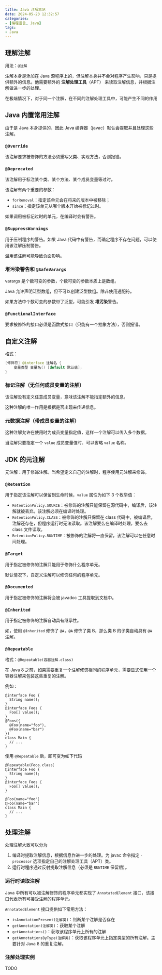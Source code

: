 ```yaml
---
title: Java 注解笔记
date: 2024-05-23 12:32:57
categories:
- [编程语言, Java]
tags:
- Java
---
```

<!-- more -->
## 理解注解

用法：`@注解`

注解本身是添加在 Java 源程序上的，但注解本身并不会对程序产生影响，只是提供额外的信息。他需要额外的 **注解处理工具**（APT） 来读取注解信息，并根据注解做进一步的处理。

在极端情况下，对于同一个注解，在不同的注解处理工具中，可能产生不同的作用

## Java 内置常用注解

由于是 Java 本身提供的，因此 Java 编译器（javac）默认会提取并且处理这些注解。

### `@Override`

该注解要求被修饰的方法必须重写父类、实现方法，否则报错。

### `@Deprecated`

该注解用于标注某个类、某个方法、某个成员变量等过时。

该注解有两个重要的参数：

- `forRemoval`：指定该单元会在将来的版本中被移除；
- `since`：指定该单元从哪个版本开始被标记过时。

如果调用被标记过时的单元，在编译时会有警告。

### `@SuppressWarnings`

用于压制程序的警告。如果 Java 代码中有警告，而确定程序不存在问题，可以使用该注解压制警告。

滥用该注解可能导致负面影响。

### 堆污染警告和 `@SafeVarargs`

varargs 是个数可变的参数，个数可变的参数本质上是数组。

 Java 允许声明泛型数组，但不可以创建泛型数组。除非使用通配符。

如果方法中个数可变的参数带了泛型，可能引发 **堆污染**警告。

### `@FunctionalInterface`

要求被修饰的接口必须是函数式接口（只能有一个抽象方法），否则报错。


## 自定义注解

格式：

```java
[修饰符] @interface 注解名 {
	变量类型 变量名() [default 默认值];
}
```

### 标记注解（无任何成员变量的注解）

该注解没有定义任意成员变量，意味该注解不能指定额外的信息。

这种注解的唯一作用是根据是否出现来传递信息。

### 元数据注解（带成员变量的注解）

这种注解允许在使用时为成员变量指定值，这样一个注解可以传入多个数据。

当注解只要指定一个 `value` 成员变量值时，可以省略 `value` 名称。

## JDK 的元注解

元注解：用于修饰注解。当希望定义自己的注解时，程序使用元注解来修饰。

### `@Retention`

用于指定该注解可以保留到生命时候，`value` 属性为如下 3 个枚举值：

- `RetentionPolicy.SOURCE`：被修饰的注解只能保留在源代码中，编译后，该注解就被丢弃。该注解必须在编译时处理。
- `RetentionPolicy.CLASS`：被修饰的注解只保留在 class 代码中，被编译后，注解还存在，但程序运行时无法读取。该注解要么在编译时处理，要么去 class 文件读取。
- `RetentionPolicy.RUNTIME`：被修饰的注解将一直保留。该注解可以在任意时间处理。

### `@Target`

用于指定被修饰的注解只能用于修饰什么程序单元。

默认情况下，自定义注解可以修饰任何的程序单元。

### `@Documented`

用于指定被修饰的注解将会被 javadoc 工具提取到文档中。

### `@Inherited`

用于指定被修饰的注解自动具有继承性。

如，使用 `@Inherited` 修饰了 `@A`，`@A` 修饰了类 B，那么类 B 的子类自动具有 `@A` 注解。

### `@Repeatable`

格式：`@Repeatable(容器注解.class)`

在 Java 8 之前，如果需要重复一个注解修饰相同的程序单元，需要显式使用一个容器注解来包装这些重复的注解。

例如：

```
@interface Foo {
  String name();
}
@interface Foos {
  Foo[] value();
}
@Foos({
  @Foo(name="foo"),
  @Foo(name="bar")
})
class Main {
  // ...
}
```

使用 `@Repeatable` 后，即可变为如下代码

```
@Repeatable(Foos.class)
@interface Foo {
  String name();
}
@interface Foos {
  Foo[] value();
}

@Foo(name="foo")
@Foo(name="bar")
class Main {
  // ...
}
```

## 处理注解

处理注解大致可以分为

1. 编译时提取注解信息，根据信息作进一步的处理。为 javac 命令指定 `-processor` 选项指定自己的注解处理工具（APT）类。
2. 运行时程序通过反射提取注解信息（必须是 `RUNTIME` 保留期）。

### 运行时读取注解

Java 中所有可以被注解修饰的程序单元都实现了 `AnnotatedElement` 接口，该接口代表所有可接受注解的程序单元。

`AnnotatedElement` 接口提供如下常用方法：

- `isAnnotationPresent(注解类)`：判断某个注解是否存在
- `getAnnotation(注解类)`：获取某个注解
- `getAnnotations()`：获取该程序单元上所有的注解
- `getAnnotationsByType(注解类)`：获取该程序单元上指定类型的所有注解。主要针对 Java 8 的重复注解。

### 注解处理实例

TODO
